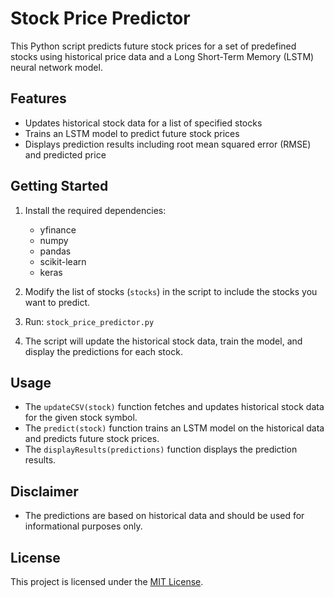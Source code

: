 # Stock Price Predictor

This Python script predicts future stock prices for a set of predefined stocks using historical price data and a Long Short-Term Memory (LSTM) neural network model.

## Features

- Updates historical stock data for a list of specified stocks
- Trains an LSTM model to predict future stock prices
- Displays prediction results including root mean squared error (RMSE) and predicted price

## Getting Started

1. Install the required dependencies:
   - yfinance
   - numpy
   - pandas
   - scikit-learn
   - keras

2. Modify the list of stocks (`stocks`) in the script to include the stocks you want to predict.

3. Run: `stock_price_predictor.py`

4. The script will update the historical stock data, train the model, and display the predictions for each stock.

## Usage

- The `updateCSV(stock)` function fetches and updates historical stock data for the given stock symbol.
- The `predict(stock)` function trains an LSTM model on the historical data and predicts future stock prices.
- The `displayResults(predictions)` function displays the prediction results.

## Disclaimer

- The predictions are based on historical data and should be used for informational purposes only.

## License

This project is licensed under the [MIT License](LICENSE).
